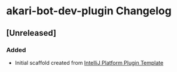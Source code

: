 <!-- Keep a Changelog guide -> https://keepachangelog.com -->

# akari-bot-dev-plugin Changelog

## [Unreleased]
### Added
- Initial scaffold created from [IntelliJ Platform Plugin Template](https://github.com/JetBrains/intellij-platform-plugin-template)
